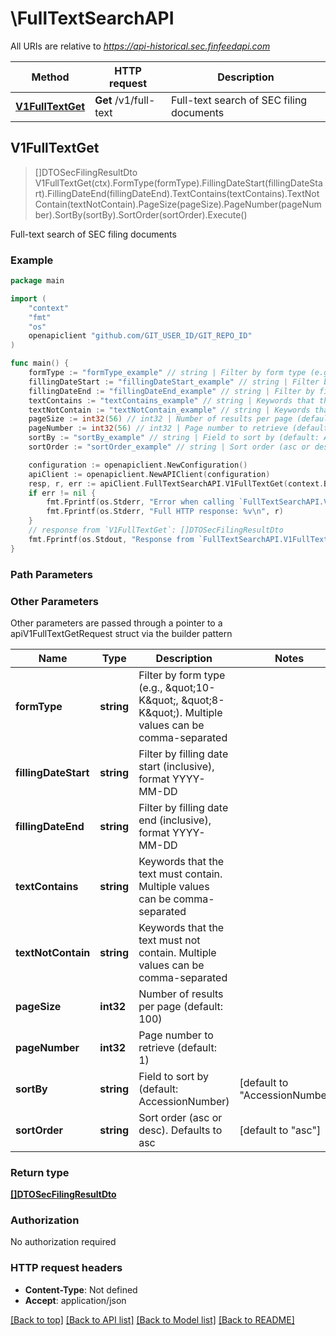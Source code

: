 # \FullTextSearchAPI

All URIs are relative to *https://api-historical.sec.finfeedapi.com*

Method | HTTP request | Description
------------- | ------------- | -------------
[**V1FullTextGet**](FullTextSearchAPI.md#V1FullTextGet) | **Get** /v1/full-text | Full-text search of SEC filing documents



## V1FullTextGet

> []DTOSecFilingResultDto V1FullTextGet(ctx).FormType(formType).FillingDateStart(fillingDateStart).FillingDateEnd(fillingDateEnd).TextContains(textContains).TextNotContain(textNotContain).PageSize(pageSize).PageNumber(pageNumber).SortBy(sortBy).SortOrder(sortOrder).Execute()

Full-text search of SEC filing documents



### Example

```go
package main

import (
	"context"
	"fmt"
	"os"
	openapiclient "github.com/GIT_USER_ID/GIT_REPO_ID"
)

func main() {
	formType := "formType_example" // string | Filter by form type (e.g., \"10-K\", \"8-K\"). Multiple values can be comma-separated (optional)
	fillingDateStart := "fillingDateStart_example" // string | Filter by filling date start (inclusive), format YYYY-MM-DD (optional)
	fillingDateEnd := "fillingDateEnd_example" // string | Filter by filling date end (inclusive), format YYYY-MM-DD (optional)
	textContains := "textContains_example" // string | Keywords that the text must contain. Multiple values can be comma-separated (optional)
	textNotContain := "textNotContain_example" // string | Keywords that the text must not contain. Multiple values can be comma-separated (optional)
	pageSize := int32(56) // int32 | Number of results per page (default: 100) (optional)
	pageNumber := int32(56) // int32 | Page number to retrieve (default: 1) (optional)
	sortBy := "sortBy_example" // string | Field to sort by (default: AccessionNumber) (optional) (default to "AccessionNumber")
	sortOrder := "sortOrder_example" // string | Sort order (asc or desc). Defaults to asc (optional) (default to "asc")

	configuration := openapiclient.NewConfiguration()
	apiClient := openapiclient.NewAPIClient(configuration)
	resp, r, err := apiClient.FullTextSearchAPI.V1FullTextGet(context.Background()).FormType(formType).FillingDateStart(fillingDateStart).FillingDateEnd(fillingDateEnd).TextContains(textContains).TextNotContain(textNotContain).PageSize(pageSize).PageNumber(pageNumber).SortBy(sortBy).SortOrder(sortOrder).Execute()
	if err != nil {
		fmt.Fprintf(os.Stderr, "Error when calling `FullTextSearchAPI.V1FullTextGet``: %v\n", err)
		fmt.Fprintf(os.Stderr, "Full HTTP response: %v\n", r)
	}
	// response from `V1FullTextGet`: []DTOSecFilingResultDto
	fmt.Fprintf(os.Stdout, "Response from `FullTextSearchAPI.V1FullTextGet`: %v\n", resp)
}
```

### Path Parameters



### Other Parameters

Other parameters are passed through a pointer to a apiV1FullTextGetRequest struct via the builder pattern


Name | Type | Description  | Notes
------------- | ------------- | ------------- | -------------
 **formType** | **string** | Filter by form type (e.g., \&quot;10-K\&quot;, \&quot;8-K\&quot;). Multiple values can be comma-separated | 
 **fillingDateStart** | **string** | Filter by filling date start (inclusive), format YYYY-MM-DD | 
 **fillingDateEnd** | **string** | Filter by filling date end (inclusive), format YYYY-MM-DD | 
 **textContains** | **string** | Keywords that the text must contain. Multiple values can be comma-separated | 
 **textNotContain** | **string** | Keywords that the text must not contain. Multiple values can be comma-separated | 
 **pageSize** | **int32** | Number of results per page (default: 100) | 
 **pageNumber** | **int32** | Page number to retrieve (default: 1) | 
 **sortBy** | **string** | Field to sort by (default: AccessionNumber) | [default to &quot;AccessionNumber&quot;]
 **sortOrder** | **string** | Sort order (asc or desc). Defaults to asc | [default to &quot;asc&quot;]

### Return type

[**[]DTOSecFilingResultDto**](DTOSecFilingResultDto.md)

### Authorization

No authorization required

### HTTP request headers

- **Content-Type**: Not defined
- **Accept**: application/json

[[Back to top]](#) [[Back to API list]](../README.md#documentation-for-api-endpoints)
[[Back to Model list]](../README.md#documentation-for-models)
[[Back to README]](../README.md)

